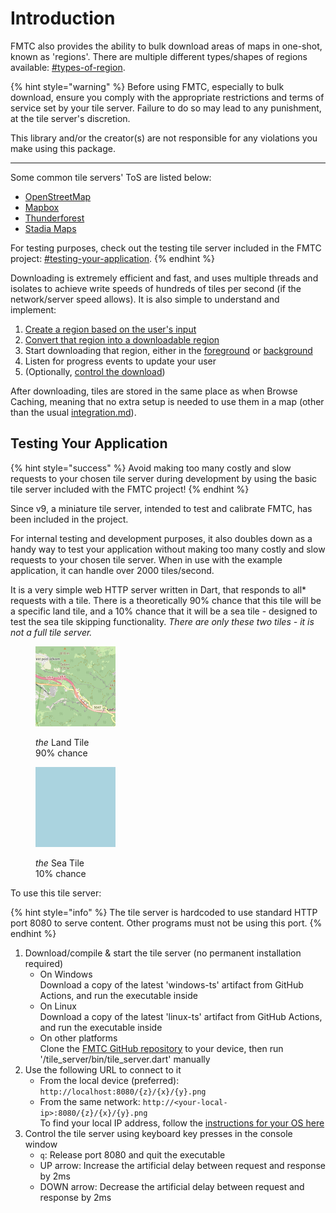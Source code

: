 # Introduction

FMTC also provides the ability to bulk download areas of maps in one-shot, known as 'regions'. There are multiple different types/shapes of regions available: [#types-of-region](regions.md#types-of-region "mention").

{% hint style="warning" %}
Before using FMTC, especially to bulk download, ensure you comply with the appropriate restrictions and terms of service set by your tile server. Failure to do so may lead to any punishment, at the tile server's discretion.

This library and/or the creator(s) are not responsible for any violations you make using this package.

***

Some common tile servers' ToS are listed below:

* [OpenStreetMap](https://operations.osmfoundation.org/policies/tiles)
* [Mapbox](https://www.mapbox.com/legal/tos)
* [Thunderforest](https://www.thunderforest.com/terms/)
* [Stadia Maps](https://stadiamaps.com/terms-of-service/)

For testing purposes, check out the testing tile server included in the FMTC project: [#testing-your-application](introduction.md#testing-your-application "mention").
{% endhint %}

Downloading is extremely efficient and fast, and uses multiple threads and isolates to achieve write speeds of hundreds of tiles per second (if the network/server speed allows). It is also simple to understand and implement:

1. [Create a region based on the user's input](regions.md)
2. [Convert that region into a downloadable region](prepare.md)
3. Start downloading that region, either in the [foreground](foreground.md) or [background](background/)
4. Listen for progress events to update your user
5. (Optionally, [control the download](control-downloads.md))

After downloading, tiles are stored in the same place as when Browse Caching, meaning that no extra setup is needed to use them in a map (other than the usual [integration.md](../usage/integration.md "mention")).

## Testing Your Application

{% hint style="success" %}
Avoid making too many costly and slow requests to your chosen tile server during development by using the basic tile server included with the FMTC project!
{% endhint %}

Since v9, a miniature tile server, intended to test and calibrate FMTC, has been included in the project.

For internal testing and development purposes, it also doubles down as a handy way to test your application without making too many costly and slow requests to your chosen tile server. When in use with the example application, it can handle over 2000 tiles/second.

It is a very simple web HTTP server written in Dart, that responds to all\* requests with a tile. There is a theoretically 90% chance that this tile will be a specific land tile, and a 10% chance that it will be a sea tile - designed to test the sea tile skipping functionality. _There are only these two tiles - it is not a full tile server._

<div>

<figure><img src="../.gitbook/assets/land.png" alt="" width="128"><figcaption><p><em>the</em> Land Tile<br>90% chance</p></figcaption></figure>

 

<figure><img src="../.gitbook/assets/sea.png" alt="" width="128"><figcaption><p><em>the</em> Sea Tile<br>10% chance</p></figcaption></figure>

</div>

To use this tile server:

{% hint style="info" %}
The tile server is hardcoded to use standard HTTP port 8080 to serve content. Other programs must not be using this port.
{% endhint %}

1. Download/compile & start the tile server (no permanent installation required)
   * On Windows\
     Download a copy of the latest 'windows-ts' artifact from GitHub Actions, and run the executable inside
   * On Linux\
     Download a copy of the latest 'linux-ts' artifact from GitHub Actions, and run the executable inside
   * On other platforms\
     Clone the [FMTC GitHub repository](https://github.com/JaffaKetchup/flutter\_map\_tile\_caching/) to your device, then run '/tile\_server/bin/tile\_server.dart' manually
2. Use the following URL to connect to it
   * From the local device (preferred): `http://localhost:8080/{z}/{x}/{y}.png`
   * From the same network: `http://<your-local-ip>:8080/{z}/{x}/{y}.png`\
     To find your local IP address, follow the [instructions for your OS here](https://www.avast.com/c-how-to-find-ip-address)
3. Control the tile server using keyboard key presses in the console window
   * `q`: Release port 8080 and quit the executable
   * UP arrow: Increase the artificial delay between request and response by 2ms
   * DOWN arrow: Decrease the artificial delay between request and response by 2ms

